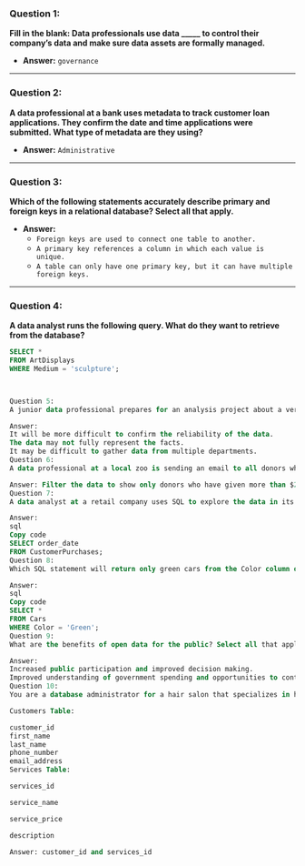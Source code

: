 ### **Question 1:**
**Fill in the blank: Data professionals use data _____ to control their company’s data and make sure data assets are formally managed.**

- **Answer:** `governance`

---

### **Question 2:**
**A data professional at a bank uses metadata to track customer loan applications. They confirm the date and time applications were submitted. What type of metadata are they using?**

- **Answer:** `Administrative`

---

### **Question 3:**
**Which of the following statements accurately describe primary and foreign keys in a relational database? Select all that apply.**

- **Answer:**
  - `Foreign keys are used to connect one table to another.`
  - `A primary key references a column in which each value is unique.`
  - `A table can only have one primary key, but it can have multiple foreign keys.`

---

### **Question 4:**
**A data analyst runs the following query. What do they want to retrieve from the database?**
```sql
SELECT *
FROM ArtDisplays 
WHERE Medium = 'sculpture';



Question 5:
A junior data professional prepares for an analysis project about a very broad and global topic. However, they will only have access to internal data. What are some potential limitations that they should be aware of? Select all that apply.

Answer:
It will be more difficult to confirm the reliability of the data.
The data may not fully represent the facts.
It may be difficult to gather data from multiple departments.
Question 6:
A data professional at a local zoo is sending an email to all donors who give at least $25 to the zoo each year. What spreadsheet tool will enable them to display only donors who meet that condition?

Answer: Filter the data to show only donors who have given more than $25 each year
Question 7:
A data analyst at a retail company uses SQL to explore the data in its customer database. They want to examine the order_date field in the CustomerPurchases table to understand when customers make purchases. What query should they write to return only this information?

Answer:
sql
Copy code
SELECT order_date
FROM CustomerPurchases;
Question 8:
Which SQL statement will return only green cars from the Color column of the Cars database table?

Answer:
sql
Copy code
SELECT *
FROM Cars
WHERE Color = 'Green';
Question 9:
What are the benefits of open data for the public? Select all that apply.

Answer:
Increased public participation and improved decision making.
Improved understanding of government spending and opportunities to contribute to public planning.
Question 10:
You are a database administrator for a hair salon that specializes in hair treatments and styling. The company is growing, and the number of customers the company needs to keep track of has increased. The limitations of the current database design have become more noticeable. There is a lot more repeated data, such as customer names, phone numbers, and email addresses. This redundancy is causing issues with data integrity and making queries slow. In the tables below, what are the primary keys?

Customers Table:

customer_id
first_name
last_name
phone_number
email_address
Services Table:

services_id

service_name

service_price

description

Answer: customer_id and services_id
